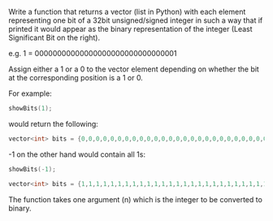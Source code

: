 Write a function that returns a vector (list in Python) with each element representing one bit of a 32bit unsigned/signed integer in such a way that if printed it would appear as the binary representation of the integer (Least Significant Bit on the right). 

e.g. 1 = 00000000000000000000000000000001

Assign either a 1 or a 0 to the vector element depending on whether the bit at the corresponding position is a 1 or 0. 

For example: 
```c++
showBits(1); 
```
would return the following:
```c++
vector<int> bits = {0,0,0,0,0,0,0,0,0,0,0,0,0,0,0,0,0,0,0,0,0,0,0,0,0,0,0,0,0,0,0,1};
```
-1 on the other hand would contain all 1s:
```c++
showBits(-1); 
```
```c++
vector<int> bits = {1,1,1,1,1,1,1,1,1,1,1,1,1,1,1,1,1,1,1,1,1,1,1,1,1,1,1,1,1,1,1,1};
```

The function takes one argument (n) which is the integer to be converted to binary.

